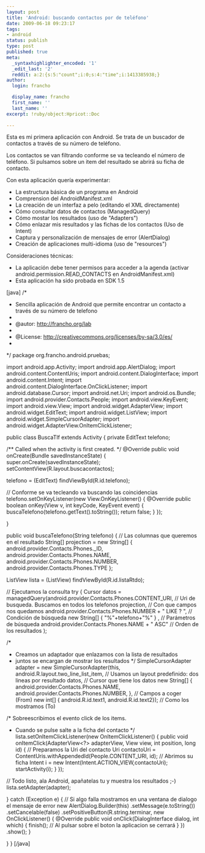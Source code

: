 ```yaml
---
layout: post
title: 'Android: buscando contactos por de teléfono'
date: 2009-06-18 09:23:17
tags:
- android
status: publish
type: post
published: true
meta:
  _syntaxhighlighter_encoded: '1'
  _edit_last: '2'
  reddit: a:2:{s:5:"count";i:0;s:4:"time";i:1413385938;}
author:
  login: francho

  display_name: francho
  first_name: ''
  last_name: ''
excerpt: !ruby/object:Hpricot::Doc
  
---
```

Esta es mi primera aplicación con Android. Se trata de un buscador de contactos a través de su número de teléfono.

Los contactos se van filtrando conforme se va tecleando el número de teléfono. Si pulsamos sobre un item del resultado se abrirá su ficha de contacto.

Con esta aplicación quería experimentar:

*   La estructura básica de un programa en Android
*   Comprension del AndroidManifest.xml
*   La creación de un interfaz a pelo (editando el XML directamente)
*   Cómo consultar datos de contactos (ManagedQuery)
*   Cómo mostar los resultados (uso de "Adapters")
*   Cómo enlazar mis resultados y las fichas de los contactos (Uso de Intent)
*   Captura y personalización de mensajes de error (AlertDialog)
*   Creación de aplicaciones multi-idioma (uso de "resources")

Consideraciones técnicas:

*   La aplicación debe tener permisos para acceder a la agenda (activar android.permission.READ_CONTACTS en AndroidManifest.xml)
*   Esta aplicación ha sido probada en SDK 1.5

[java]
/*
* Sencilla aplicación de Android que permite encontrar un contacto a través de su número de telefono
*
* @autor: http://francho.org/lab
*
* @License: http://creativecommons.org/licenses/by-sa/3.0/es/
*
*/
package org.francho.android.pruebas;

import android.app.Activity;
import android.app.AlertDialog;
import android.content.ContentUris;
import android.content.DialogInterface;
import android.content.Intent;
import android.content.DialogInterface.OnClickListener;
import android.database.Cursor;
import android.net.Uri;
import android.os.Bundle;
import android.provider.Contacts.People;
import android.view.KeyEvent;
import android.view.View;
import android.widget.AdapterView;
import android.widget.EditText;
import android.widget.ListView;
import android.widget.SimpleCursorAdapter;
import android.widget.AdapterView.OnItemClickListener;

public class BuscaTlf extends Activity {
private EditText telefono;

/** Called when the activity is first created. */
@Override
public void onCreate(Bundle savedInstanceState) {
super.onCreate(savedInstanceState);
setContentView(R.layout.buscacontactos);

telefono = (EditText) findViewById(R.id.telefono);

// Conforme se va tecleando va buscando las coincidencias
telefono.setOnKeyListener(new View.OnKeyListener() {
@Override
public boolean onKey(View v, int keyCode, KeyEvent event) {
buscaTelefono(telefono.getText().toString());
return false;
}
});

}

public void buscaTelefono(String telefono) {
// Las columnas que queremos en el resultado
String[] projection = new String[] {
android.provider.Contacts.Phones._ID,
android.provider.Contacts.Phones.NAME,
android.provider.Contacts.Phones.NUMBER,
android.provider.Contacts.Phones.TYPE
};

ListView lista = (ListView) findViewById(R.id.listaRtdo);

// Ejecutamos la consulta
try {
Cursor datos = managedQuery(android.provider.Contacts.Phones.CONTENT_URI, // Uri de busqueda. Buscamos en todos los telefonos
projection, // Con que campos nos quedamos
android.provider.Contacts.Phones.NUMBER + " LIKE ? ", // Condición de búsqueda
new String[] { "%"+telefono+"%" } , // Parámetros de búsqueda
android.provider.Contacts.Phones.NAME + " ASC" // Orden de los resultados
);

/*
* Creamos un adaptador que enlazamos con la lista de resultados
* juntos se encargan de mostrar los resultados
*/
SimpleCursorAdapter adapter = new SimpleCursorAdapter(this,
android.R.layout.two_line_list_item, // Usamos un layout predefinido: dos lineas por resultado
datos, // Cursor que tiene los datos
new String[] {
android.provider.Contacts.Phones.NAME,
android.provider.Contacts.Phones.NUMBER,
}, // Campos a coger (From)
new int[] { android.R.id.text1, android.R.id.text2}); // Como los mostramos (To)

/* Sobreescribimos el evento click de los items.
* Cuando se pulse salte a la ficha del contacto
*/
lista.setOnItemClickListener(new OnItemClickListener() {
public void onItemClick(AdapterView<?> adapterView, View view, int position, long id) {
// Preparamos la Uri del contacto
Uri contactoUri = ContentUris.withAppendedId(People.CONTENT_URI, id);
// Abrimos su ficha
Intent i = new Intent(Intent.ACTION_VIEW,contactoUri);
startActivity(i);
}
});

// Todo listo, ala Android, apañatelas tu y muestra los resultados ;-)
lista.setAdapter(adapter);

} catch (Exception e) {
// Si algo falla mostramos en una ventana de dialogo el mensaje de error
new AlertDialog.Builder(this)
.setMessage(e.toString())
.setCancelable(false)
.setPositiveButton(R.string.terminar, new OnClickListener() {
@Override
public void onClick(DialogInterface dialog, int which) {
finish(); // Al pulsar sobre el boton la aplicacion se cerrará
}
})
.show();
}

}
}
[/java]
